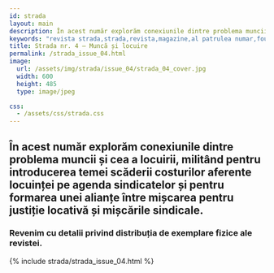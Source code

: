 ```yaml
---
id: strada
layout: main
description: În acest număr explorăm conexiunile dintre problema muncii și cea a locuirii, militând pentru introducerea temei scăderii costurilor aferente locuinței pe agenda sindicatelor și pentru formarea unei alianțe între mișcarea pentru justiție locativă și mișcările sindicale.
keywords: "revista strada,strada,revista,magazine,al patrulea numar,fourth issue,social housing,public housing,casi sociale,locuinte sociale,marginalizare,periferizare,union,sindicate,sindicalist"
title: Strada nr. 4 — Muncă și locuire
permalink: /strada_issue_04.html
image:
  url: /assets/img/strada/issue_04/strada_04_cover.jpg
  width: 600
  height: 485
  type: image/jpeg

css:
  - /assets/css/strada.css
---
```


<div class="strada-title-wrap">
  <h2>
    În acest număr explorăm conexiunile dintre problema muncii și cea a locuirii, militând pentru introducerea temei scăderii costurilor aferente locuinței pe agenda sindicatelor și pentru formarea unei alianțe între mișcarea pentru justiție locativă și mișcările sindicale.
  </h2>
  <h3>
    Revenim cu detalii privind distribuția de exemplare fizice ale revistei.
  </h3>
</div>

{% include strada/strada_issue_04.html %}
